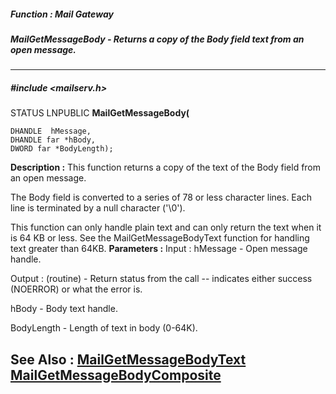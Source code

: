 ##### Function : Mail Gateway
##### MailGetMessageBody - Returns a copy of the Body field text from an open message.
---
##### #include <mailserv.h>
STATUS LNPUBLIC **MailGetMessageBody(**

	DHANDLE  hMessage,
	DHANDLE far *hBody,
	DWORD far *BodyLength);
**Description :**
This function returns a copy of the text of the Body field from an open message.

The Body field is converted to a series of 78 or less character lines.  Each 
line is terminated by a null character ('\0'). 

This function can only handle plain text and can only return the text when it 
is 64 KB or less.  See the MailGetMessageBodyText function for handling text 
greater than 64KB.
**Parameters :**
Input :
hMessage  -  Open message handle.

Output :
(routine)  -  Return status from the call -- indicates either success (NOERROR) or what the error is.


hBody  -  Body text handle.

BodyLength  -  Length of text in body (0-64K).

**See Also :**
[MailGetMessageBodyText](D:/md_files/MailGetMessageBodyText.md)
[MailGetMessageBodyComposite](D:/md_files/MailGetMessageBodyComposite.md)
---
